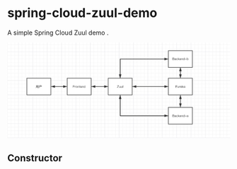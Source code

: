 # spring-cloud-zuul-demo
A simple Spring Cloud Zuul demo . 

![DemoPic](https://github.com/liumapp/spring-cloud-zuul-demo/blob/master/zuulDemo.jpg)

## Constructor